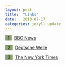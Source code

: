 ```yaml
---
layout: post
title:  "Links"
date:   2018-07-17
categories: jekyll update
---
```

<span style="background-color: #8ba06f">&nbsp;&nbsp;1&nbsp;&nbsp;</span>&nbsp; [BBC News](http://www.bbc.co.uk/news) 
<!--more-->
<span style="background-color: #8ba06f">&nbsp;&nbsp;2&nbsp;&nbsp;</span>&nbsp; [Deutsche Welle](http://www.dw.com/en)

<span style="background-color: #8ba06f">&nbsp;&nbsp;3&nbsp;&nbsp;</span>&nbsp; [The New York Times](https://www.nytimes.com/)
